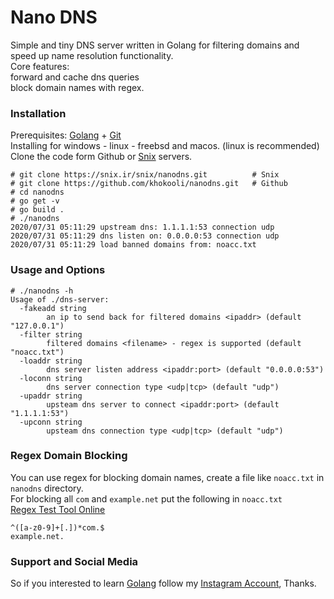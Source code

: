 # Nano DNS
Simple and tiny DNS server written in Golang for filtering domains and speed up name resolution functionality.  
Core features:  
forward and cache dns queries  
block domain names with regex.  

### Installation 
Prerequisites: [Golang](https://golang.org) + [Git](https://git-scm.com)  
Installing for windows - linux - freebsd and macos. (linux is recommended)  
Clone the code form Github or [Snix](https://slc.snix.ir) servers.
```
# git clone https://snix.ir/snix/nanodns.git          # Snix
# git clone https://github.com/khokooli/nanodns.git   # Github  
# cd nanodns 
# go get -v
# go build .
# ./nanodns
2020/07/31 05:11:29 upstream dns: 1.1.1.1:53 connection udp
2020/07/31 05:11:29 dns listen on: 0.0.0.0:53 connection udp
2020/07/31 05:11:29 load banned domains from: noacc.txt

```

### Usage and Options
```
# ./nanodns -h
Usage of ./dns-server:
  -fakeadd string
        an ip to send back for filtered domains <ipaddr> (default "127.0.0.1")
  -filter string
        filtered domains <filename> - regex is supported (default "noacc.txt")
  -loaddr string
        dns server listen address <ipaddr:port> (default "0.0.0.0:53")
  -loconn string
        dns server connection type <udp|tcp> (default "udp")
  -upaddr string
        upsteam dns server to connect <ipaddr:port> (default "1.1.1.1:53")
  -upconn string
        upsteam dns connection type <udp|tcp> (default "udp")
```

### Regex Domain Blocking
You can use regex for blocking domain names, create a file like `noacc.txt` in `nanodns` directory.   
For blocking all `com` and `example.net` put the following in `noacc.txt`  
[Regex Test Tool Online](https://regex101.com/)  
```
^([a-z0-9]+[.])*com.$
example.net.

```

### Support and Social Media
So if you interested to learn [Golang](https://golang.org) follow my [Instagram Account](https://instagram.com/Gonoobies), Thanks. 
